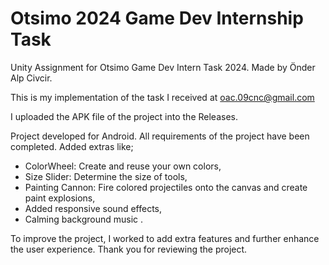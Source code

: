 # Otsimo 2024 Game Dev Internship Task
Unity Assignment for Otsimo Game Dev Intern Task 2024. Made by Önder Alp Civcir.

This is my implementation of the task I received at oac.09cnc@gmail.com

I uploaded the APK file of the project into the Releases.

Project developed for Android. All requirements of the project have been completed. Added extras like;
<ul>
<li> ColorWheel: Create and reuse your own colors, </li>
<li> Size Slider: Determine the size of tools, </li>
<li> Painting Cannon: Fire colored projectiles onto the canvas and create paint explosions, </li>
<li> Added responsive sound effects, </li>
<li> Calming background music .</li>
</ul>

To improve the project, I worked to add extra features and further enhance the user experience.
Thank you for reviewing the project.
